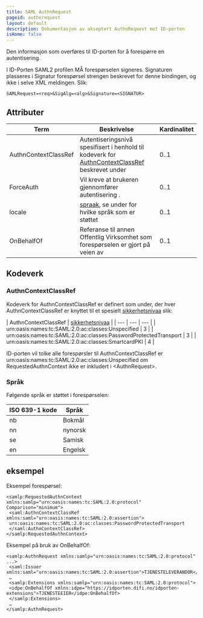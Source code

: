 ```yaml
---
title: SAML AuthnRequest
pageid: authnrequest
layout: default
description: Dokumentasjon av akseptert AuthnRequest mot ID-porten
isHome: false
---
```


Den informasjon som overføres til ID-porten for å forespørre en autentisering.

I ID-Porten SAML2 profilen MÅ forespørselen signeres. Signaturen plasseres i Signatur forespørsel strengen beskrevet for denne bindingen, og ikke i selve XML meldingen. Slik:

```
SAMLRequest=<req>&SigAlg=<alg>&Signature=<SIGNATUR>
```

## Attributer


| Term | Beskrivelse | Kardinalitet |
| --- | --- | --- |
| AuthnContextClassRef | Autentiseringsnivå spesifisert i henhold til kodeverk for [AuthnContextClassRef](#AuthnContextClassRef) beskrevet under | 0..1 |
| ForceAuth | Vil kreve at brukeren gjennomfører autentisering . | 0..1 |
| locale | [spraak](/Felles/spraak), se under for hvilke språk som er støttet | 0..1 |
| OnBehalfOf | Referanse til annen Offentlig Virksomhet som forespørselen er gjort på veien av | 0..1 |

## Kodeverk

### AuthnContextClassRef

Kodeverk for AuthnContextClassRef er definert som under, der hver AuthnContextClassRef er knyttet til et spesielt 
[sikkerhetsnivaa](/Felles/sikkerhetsnivaa) slik:

| AuthnContextClassRef | [sikkerhetsnivaa](/Felles/sikkerhetsnivaa) |
| --- | --- | --- |
| urn:oasis:names:tc:SAML:2.0:ac:classes:Unspecified | 3 |
| urn:oasis:names:tc:SAML:2.0:ac:classes:PasswordProtectedTransport | 3 |
| urn:oasis:names:tc:SAML:2.0:ac:classes:SmartcardPKI | 4 |

ID-porten vil tolke alle forespørsler til AuthnContextClassRef er urn:oasis:names:tc:SAML:2.0:ac:classes:Unspecified om RequestedAuthnContext ikke er inkludert i \<AuthnRequest\>.

### Språk

Følgende språk er støttet i forespørselen:

| ISO 639-1 kode | Språk |
| --- | --- |
| nb | Bokmål |
| nn | nynorsk |
| se | Samisk |
| en | Engelsk |


## eksempel

Eksempel forespørsel:

```
<samlp:RequestedAuthnContext xmlns:samlp="urn:oasis:names:tc:SAML:2.0:protocol" Comparison="minimum">
 <saml:AuthnContextClassRef xmlns:saml="urn:oasis:names:tc:SAML:2.0:assertion">
 urn:oasis:names:tc:SAML:2.0:ac:classes:PasswordProtectedTransport
 </saml:AuthnContextClassRef>
</samlp:RequestedAuthnContext>
```

Eksempel på bruk av OnBehalfOf:

```
<samlp:AuthnRequest xmlns:samlp="urn:oasis:names:tc:SAML:2.0:protocol" ...>
 <saml:Issuer xmlns:saml="urn:oasis:names:tc:SAML:2.0:assertion">TJENESTELEVERANDOR</saml:Issuer>
 …
 <samlp:Extensions xmlns:samlp="urn:oasis:names:tc:SAML:2.0:protocol">
 <idpe:OnBehalfOf xmlns:idpe="https://idporten.difi.no/idporten-extensions">TJENESTEEIER</idpe:OnBehalfOf>
 </samlp:Extensions>
 …
</samlp:AuthnRequest>
```
